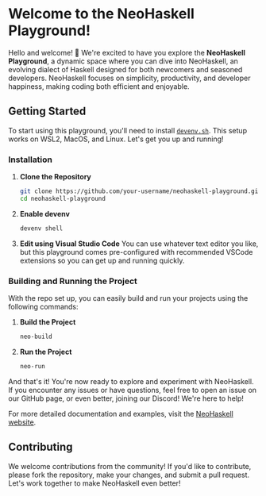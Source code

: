# Welcome to the NeoHaskell Playground!

Hello and welcome! 🎉 We're excited to have you explore the **NeoHaskell Playground**, a dynamic space where you can dive into NeoHaskell, an evolving dialect of Haskell designed for both newcomers and seasoned developers. NeoHaskell focuses on simplicity, productivity, and developer happiness, making coding both efficient and enjoyable.

## Getting Started

To start using this playground, you'll need to install [`devenv.sh`](https://devenv.sh/). This setup works on WSL2, MacOS, and Linux. Let's get you up and running!

### Installation

1. **Clone the Repository**

    ```bash
    git clone https://github.com/your-username/neohaskell-playground.git
    cd neohaskell-playground
    ```

2. **Enable devenv**

    ```bash
    devenv shell
    ```

3. **Edit using Visual Studio Code**
   You can use whatever text editor you like, but this playground comes
   pre-configured with recommended VSCode extensions so you can get up
   and running quickly.

### Building and Running the Project

With the repo set up, you can easily build and run your projects using the following commands:

1. **Build the Project**

    ```bash
    neo-build
    ```

2. **Run the Project**

    ```bash
    neo-run
    ```

And that's it! You're now ready to explore and experiment with NeoHaskell. If you encounter any issues or have questions, feel free to open an issue on our GitHub page, or even better, joining our Discord! We're here to help!

For more detailed documentation and examples, visit the [NeoHaskell website](https://www.neohaskell.org).

## Contributing

We welcome contributions from the community! If you'd like to contribute, please fork the repository, make your changes, and submit a pull request. Let's work together to make NeoHaskell even better!
